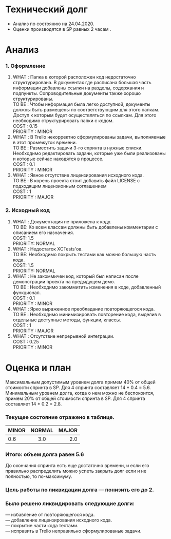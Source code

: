 # Технический долг
+ Анализ по состоянию на 24.04.2020.  
+ Оценки производятся в SP равных 2 часам .  
# Анализ
### 1.	Оформление
1. WHAT : Папка в которой расположен код недостаточно структурирована. В документах где расписана большая часть информации  добавлены ссылки на  разделы, содержания и подпункты. Сопроводительные документы также хорошо структурированы.  
TO BE : Чтобы информация была легко доступной, документы должны быть размещены по соответствующим для этого папкам. Доступ к которым будет осуществляться по ссылкам. Для этого необходимо структурировать папки с кодом.  
COST : 0.15  
PRIORITY : MINOR  
2. WHAT : В Trello некорректно сформулированы задачи, выполняемые в этот промежуток времени.  
TO BE : Разместить задачи 3-го спринта в нужные списки. Необходимо редактировать задачи, которые уже были реализованы и которые сейчас находятся в процессе.  
COST : 0.1  
PRIORITY : MINOR  
3. WHAT : Явное отсутствие лицензирования исходного кода.  
TO BE : В корень проекта стоит добавить файл LICENSE с подходящим лицензионным соглашением  
COST : 1  
PRIORITY : MAJOR  
### 2.	Исходный код  
1. WHAT : Документация не приложена к коду.  
TO BE: Ко всем классам должны быть добавлены комментарии с описанием его назначения.  
COST: 1.5  
PRIORITY: NORMAL  
2. WHAT : Недостаток XCTests'ов.  
TO BE: Необходимо покрыть тестами как можно большую часть кода.  
COST: 1.5  
PRIORITY: NORMAL  
3. WHAT : Не закоммичен код, который был написан после демонстрации проекта на предыдущем демо.  
TO BE : Необходимо закоммитить изменения в коде, добавленный функционал.  
COST : 0.1  
PRIORITY : MINOR  
4. WHAT : Ярко выраженное преобладание повторяющегося кода.  
TO BE : Необходимо минимизировать повторение кода, выделив в отдельные доступные методы, функции, классы.  
COST : 1  
PRIORITY : MAJOR  
5. WHAT : Отсутствие непрерывной интеграции.  
COST : 0.25  
PRIORITY : MINOR  
# Оценка и план  
Максимальным допустимым уровнем долга примем 40% от общей стоимости спринта в SP. Для 4 спринта составляет 14 * 0.4 = 5.6.
Минимальным уровнем долга, когда о нем можно не беспокоится, примем 20% от общей стоимости спринта в SP. Для 4 спринта составляет 14 * 0.2 = 2.8.  
### Текущее состояние отражено в таблице.  
|MINOR|NORMAL|MAJOR|
|-----|:----:|----:|
|0.6  |3.0   |2.0  |
### Итого: объем долга равен 5.6  
До окончания спринта есть еще достаточно времени, и если его правильно распределить можно успеть закрыть долг если и не полностью, то по-максимуму. 
### Цель работы по ликвидации долга — понизить его до 2. 
### Было решено ликвидировать следующие долги:
— избавление от повторяющегося кода.  
— добавление лицензирования исходного кода.  
— покрытие части кода тестами.  
— исправить в Trello неправильно сформулированые задачи.
